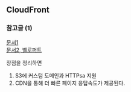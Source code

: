 ## CloudFront
### 참고글 (1)
[문서1](https://kukim.tistory.com/144)
<br/> [문서2, 벨로퍼트](https://react-etc.vlpt.us/08.deploy-s3.html)

장점을 정리하면 
1. S3에 커스텀 도메인과 HTTPsa 지원
2. CDN을 통해 더 빠른 페이지 응답속도가 제공된다. 





